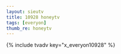 ```yaml
---
layout: sieutv
title: 10928 honeytv
tags: [everyon]
thumb_re: honeytv
---
```

{% include tvadv key="x_everyon10928" %}
